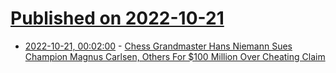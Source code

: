 # [Published on 2022-10-21](index.md)

* [2022-10-21, 00:02:00](https://yro.slashdot.org/story/22/10/20/216233/chess-grandmaster-hans-niemann-sues-champion-magnus-carlsen-others-for-100-million-over-cheating-claim?utm_source=rss1.0mainlinkanon&utm_medium=feed) - [Chess Grandmaster Hans Niemann Sues Champion Magnus Carlsen, Others For $100 Million Over Cheating Claim](https://yro.slashdot.org/story/22/10/20/216233/chess-grandmaster-hans-niemann-sues-champion-magnus-carlsen-others-for-100-million-over-cheating-claim?utm_source=rss1.0mainlinkanon&utm_medium=feed)
